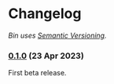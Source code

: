 # Changelog

*Bin uses [Semantic Versioning](http://semver.org/).*

### [0.1.0](https://github.com/bin-cli/bin/tree/0.1.0) (23 Apr 2023)

First beta release.
